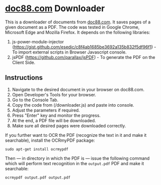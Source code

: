 # [doc88.com](https://doc88.com) Downloader

This is a downloader of documents from [doc88.com](https://doc88.com). It saves pages of a given document as a PDF.
The code was tested in Google Chrome, Microsoft Edge and Mozilla Firefox.
It depends on the following libraries:
 1. js-power-module-injector (https://gist.github.com/esedic/c8f4ab1685be3692a135b832f5df96f1) - To import external scripts in Browser Javascript console.
 2. jsPDF (https://github.com/parallax/jsPDF) - To generate the PDF on the Client Side.

## Instructions

 1. Navigate to the desired document in your browser on doc88.com.
 1. Open Developer's Tools for your browser.
 1. Go to the Console Tab.
 1. Copy the code from (/downloader.js) and paste into console.
 1. Adjust the parameters if required.
 1. Press "Enter" key and monitor the progress.
 1. At the end, a PDF file will be downloaded.
 1. Make sure all desired pages were downloaded correctly.

If you further want to OCR the PDF (recognize the text in it and make it searchable), install the OCRmyPDF package:

```shell script
sudo apt-get install ocrmypdf
```

Then — in directory in which the PDF is — issue the following command which will perform text recognition in the `output.pdf` PDF and make it searchable:

```shell script
ocrmypdf output.pdf output.pdf
```
